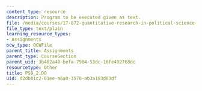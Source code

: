 ```yaml
---
content_type: resource
description: Program to be executed given as text.
file: /media/courses/17-872-quantitative-research-in-political-science-and-public-policy-spring-2004/d2db01c201eea6a03570ab3a183d63df_PS9_2.DO
file_type: text/plain
learning_resource_types:
- Assignments
ocw_type: OCWFile
parent_title: Assignments
parent_type: CourseSection
parent_uid: 3b402a40-befa-7984-53dc-16fe492768dc
resourcetype: Other
title: PS9_2.DO
uid: d2db01c2-01ee-a6a0-3570-ab3a183d63df
---
```

